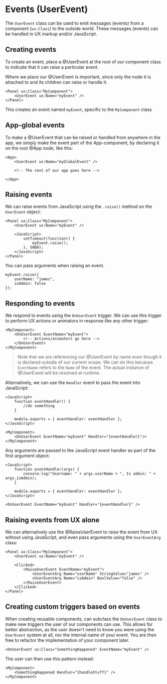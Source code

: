 # Events (UserEvent)

The `UserEvent` class can be used to emit messages (events) from a component (`ux:Class`) to the outside world. These messages (events) can be handled in UX markup and/or JavaScript.

## Creating events

To create an event, place a @UserEvent at the root of our component class to indicate that it can raise a particular event.

Where we place our @UserEvent is important, since only the node it is attached to and its children can raise or handle it.

	<Panel ux:Class="MyComponent">
		<UserEvent ux:Name="myEvent" />
	</Panel>
		
This creates an event named `myEvent`, specific to the `MyComponent` class

## App-global events

To make a @UserEvent that can be raised or handled from anywhere in the app, we simply make the event part of the App-component, by declaring it on the root @App node, like this:

	<App>
	 	<UserEvent ux:Name="myGlobalEvent" />

	 	<!-- The rest of our app goes here -->

	</App>


## Raising events

We can raise events from JavaScript using the `.raise()` method on the `UserEvent` object:

	<Panel ux:Class="MyComponent">
		<UserEvent ux:Name="myEvent" />
		
		<JavaScript>
			setTimeout(function() {
				myEvent.raise();
			}, 5000);
		</JavaScript>
	</Panel>

You can pass arguments when raising an event.

	myEvent.raise({
		userName: "james",
		isAdmin: false
	});

	
## Responding to events

We respond to events using the `OnUserEvent` trigger. We can use this trigger to perform UX actions or animators in response like any other trigger:

	<MyComponent>
		<OnUserEvent EventName="myEvent">
			<!-- Actions/animators go here -->
		</OnUserEvent>
	</MyComponent>

> Note that we are referencing our @UserEvent by name even though it is declared outside of our current scope.
> We can do this because `EventName` refers to the `Name` of the event. The actual instance of @UserEvent will be resolved at runtime.

Alternatively, we can use the `Handler` event to pass the event into JavaScript:

	<JavaScript>
		function eventHandler() {
			//do something
		}
		
		module.exports = { eventHandler: eventHandler };
	</JavaScript>
	
	<MyComponent>
		<OnUserEvent EventName="myEvent" Handler="{eventHandler}"/>
	</MyComponent>
	
Any arguments are passed to the JavaScript event handler as part of the first argument object:

	<JavaScript>
		function eventHandler(args) {
			console.log("Username: " + args.userName + ", Is admin: " + args.isAdmin);
		}
		
		module.exports = { eventHandler: eventHandler };
	</JavaScript>
	
	<OnUserEvent EventName="myEvent" Handler="{eventHandler}" />


## Raising events from UX alone

We can alternatively use the @RaiseUserEvent to raise the event from UX without using JavaScript, and even pass arguments using the `UserEventArg` class:

	<Panel ux:Class="MyComponent">
		<UserEvent ux:Name="myEvent" />
		
		<Clicked>
			<RaiseUserEvent EventName="myEvent">
				<UserEventArg Name="userName" StringValue="james" />
				<UserEventArg Name="isAdmin" BoolValue="false" />
			</RaiseUserEvent>
		</Clicked>
	</Panel>

## Creating custom triggers based on events

When creating reusable components, can subclass the `OnUserEvent` class to make new triggers the user of our components can use. This allows for better abstraction, as the user doesn't need to know you were using the `UserEvent` system at all, nor the internal name of your event. You are then free to refactor the implementation of your component later.

	<OnUserEvent ux:Class="SomethingHappened" EventName="myEvent" />

The user can then use this pattern instead:

	<MyComponent>
		<SomethingHappened Handler="{handleStuff}" />
	</MyComponent>

	
